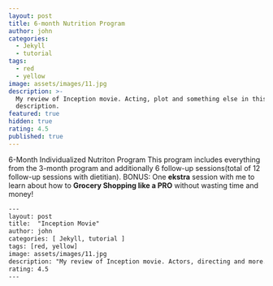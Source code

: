 ```yaml
---
layout: post
title: 6-month Nutrition Program
author: john
categories:
  - Jekyll
  - tutorial
tags:
  - red
  - yellow
image: assets/images/11.jpg
description: >-
  My review of Inception movie. Acting, plot and something else in this short
  description.
featured: true
hidden: true
rating: 4.5
published: true
---
```

6-Month Individualized Nutriton Program 
This program includes everything from the 3-month program and additionally 6 follow-up sessions(total of 12 follow-up sessions with dietitian). 
BONUS: One **ekstra** session with me to learn about how to **Grocery Shopping like a PRO** without wasting time and money! 



```html
---
layout: post
title:  "Inception Movie"
author: john
categories: [ Jekyll, tutorial ]
tags: [red, yellow]
image: assets/images/11.jpg
description: "My review of Inception movie. Actors, directing and more."
rating: 4.5
---
```
